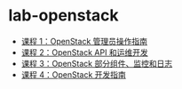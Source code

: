 # lab-openstack

- [课程 1：OpenStack 管理员操作指南](doc/class-01-OpenStack-Administration.md)
- [课程 2：OpenStack API 和运维开发](doc/class-02-OpenStack-API-and-Development.md)
- [课程 3：OpenStack 部分组件、监控和日志](doc/class-03-OpenStack-Maintenance.md)
- [课程 4：OpenStack 开发指南](doc/class-04-OpenStack-Development.md)
